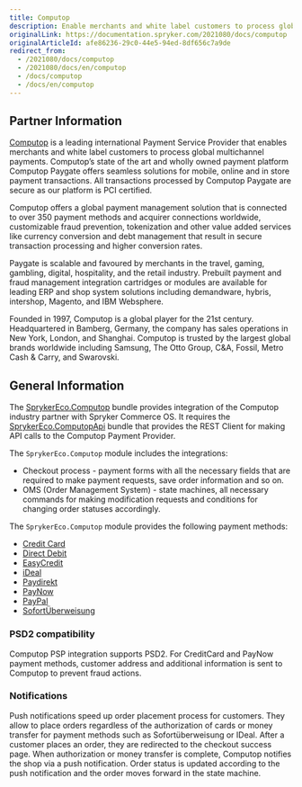 ```yaml
---
title: Computop
description: Enable merchants and white label customers to process global multichannel payments by integrating Computop into the Spryker Commerce OS.
originalLink: https://documentation.spryker.com/2021080/docs/computop
originalArticleId: afe86236-29c0-44e5-94ed-8df656c7a9de
redirect_from:
  - /2021080/docs/computop
  - /2021080/docs/en/computop
  - /docs/computop
  - /docs/en/computop
---
```


## Partner Information

[Computop](https://www.computop.com/de/) is a leading international Payment Service Provider that enables merchants and white label customers to process global multichannel payments. Computop’s state of the art and wholly owned payment platform Computop Paygate offers seamless solutions for mobile, online and in store payment transactions. All transactions processed by Computop Paygate are secure as our platform is PCI certified.

Computop offers a global payment management solution that is connected to over 350 payment methods and acquirer connections worldwide, customizable fraud prevention, tokenization and other value added services like currency conversion and debt management that result in secure transaction processing and higher conversion rates.

Paygate is scalable and favoured by merchants in the travel, gaming, gambling, digital, hospitality, and the retail industry. Prebuilt payment and fraud management integration cartridges or modules are available for leading ERP and shop system solutions including demandware, hybris, intershop, Magento, and IBM Websphere.

Founded in 1997, Computop is a global player for the 21st century. Headquartered in Bamberg, Germany, the company has sales operations in New York, London, and Shanghai. Computop is trusted by the largest global brands worldwide including Samsung, The Otto Group, C&A, Fossil, Metro Cash & Carry, and Swarovski.

## General Information
The [SprykerEco.Computop](https://github.com/spryker-eco/computop) bundle provides integration of the Computop industry partner with Spryker Commerce OS. It requires the [SprykerEco.ComputopApi](https://github.com/spryker-eco/computop-api) bundle that provides the REST Client for making API calls to the Computop Payment Provider.

The `SprykerEco.Computop` module includes the integrations:
* Checkout process - payment forms with all the necessary fields that are required to make payment requests, save order information and so on. 
* OMS (Order Management System) - state machines, all necessary commands for making modification requests and conditions for changing order statuses accordingly.


The `SprykerEco.Computop` module provides the following payment methods:

* [Credit Card](/docs/scos/user/technology-partners/{{page.version}}/payment-partners/computop/computop-payment-methods/computop-credit-card.html)
* [Direct Debit](/docs/scos/user/technology-partners/{{page.version}}/payment-partners/computop/computop-payment-methods/computop-direct-debit.html)
* [EasyCredit](/docs/scos/user/technology-partners/{{page.version}}/payment-partners/computop/computop-payment-methods/computop-easy-credit.html)
* [iDeal](/docs/scos/user/technology-partners/{{page.version}}/payment-partners/computop/computop-payment-methods/computop-ideal.html)
* [Paydirekt](/docs/scos/user/technology-partners/{{page.version}}/payment-partners/computop/computop-payment-methods/computop-paydirekt.html)
* [PayNow](/docs/scos/user/technology-partners/{{page.version}}/payment-partners/computop/computop-payment-methods/computop-paynow.html)
* [PayPal](/docs/scos/user/technology-partners/{{page.version}}/payment-partners/computop/computop-payment-methods/computop-paypal.html)
* [SofortÜberweisung](/docs/scos/user/technology-partners/{{page.version}}/payment-partners/computop/computop-payment-methods/computop-sofort.html)

### PSD2 compatibility
Computop PSP integration supports PSD2. For CreditCard and PayNow payment methods, customer address and additional information is sent to Computop to prevent fraud actions.

### Notifications
Push notifications speed up order placement process for customers. They allow to place orders regardless of the authorization of cards or money transfer for payment methods such as Sofortüberweisung or IDeal. After a customer places an order, they are redirected to the checkout success page. When authorization or money transfer is complete, Computop notifies the shop via a push notification. Order status is updated according to the push notification and the order moves forward in the state machine.
